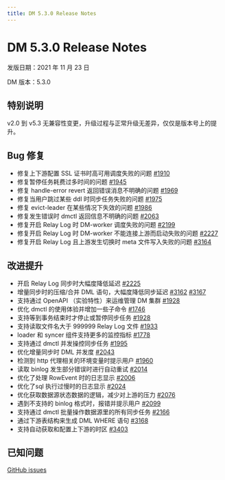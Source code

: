 ```yaml
---
title: DM 5.3.0 Release Notes
---
```


# DM 5.3.0 Release Notes

发版日期：2021 年 11 月 23 日

DM 版本：5.3.0

## 特别说明

v2.0 到 v5.3 无兼容性变更，升级过程与正常升级无差异，仅仅是版本号上的提升。

## Bug 修复

- 修复上下游配置 SSL 证书时高可用调度失败的问题  [#1910](https://github.com/pingcap/dm/pull/1910)
- 修复暂停任务耗费过多时间的问题 [#1945](https://github.com/pingcap/dm/pull/1954)
- 修复 handle-error revert 返回错误消息不明确的问题 [#1969](https://github.com/pingcap/dm/pull/1969)
- 修复当用户跳过某些 ddl 时同步任务失败的问题 [#1975](https://github.com/pingcap/dm/pull/1975)
- 修复 evict-leader 在某些情况下失效的问题 [#1986](https://github.com/pingcap/dm/pull/1986)
- 修复发生错误时 dmctl 返回信息不明确的问题 [#2063](https://github.com/pingcap/dm/pull/2063)
- 修复开启 Relay Log 时 DM-worker 调度失败的问题 [#2199](https://github.com/pingcap/dm/pull/2219)
- 修复开启 Relay Log 时 DM-worker 不能连接上游而启动失败的问题 [#2227](https://github.com/pingcap/dm/pull/2227)
- 修复开启 Relay Log 且上游发生切换时 meta 文件写入失败的问题 [#3164](https://github.com/pingcap/ticdc/pull/3164)

## 改进提升

- 开启 Relay Log 同步时大幅度降低延迟 [#2225](https://github.com/pingcap/dm/pull/2225)
- 增量同步时的压缩/合并 DML 语句，大幅度降低同步延迟 [#3162](https://github.com/pingcap/ticdc/pull/3162) [#3167](https://github.com/pingcap/ticdc/pull/3167)
- 支持通过 OpenAPI （实验特性）来运维管理 DM 集群 [#1928](https://github.com/pingcap/dm/issues/1982)
- 优化 dmctl 的使用体验并增加一些子命令  [#1746](https://github.com/pingcap/dm/pull/1746)
- 支持等到事务结束时才停止或暂停同步任务 [#1928](https://github.com/pingcap/dm/pull/1928)
- 支持读取文件名大于 999999 Relay Log 文件 [#1933](https://github.com/pingcap/dm/pull/1933)
- loader 和 syncer 组件支持更多的监控指标 [#1778](https://github.com/pingcap/dm/pull/1778)
- 支持通过 dmctl 并发操控同步任务 [#1995](https://github.com/pingcap/dm/pull/1955)
- 优化增量同步时 DML 并发度  [#2043](https://github.com/pingcap/dm/pull/2043)
- 检测到 http 代理相关的环境变量时提示用户 [#1960](https://github.com/pingcap/dm/pull/1960)
- 读取 binlog 发生部分错误时进行自动重试 [#2014](https://github.com/pingcap/dm/pull/2014)
- 优化了处理 RowEvent 时的日志显示 [#2006](https://github.com/pingcap/dm/pull/2006)
- 优化了sql 执行过慢时的日志显示 [#2024](https://github.com/pingcap/dm/pull/2024)
- 优化获取数据源状态数据的逻辑，减少对上游的压力 [#2076](https://github.com/pingcap/dm/pull/2076)
- 遇到不支持的 binlog 格式时，报错并提示用户 [#2099](https://github.com/pingcap/dm/pull/2099)
- 支持通过 dmctl 批量操作数据源里的所有同步任务 [#2166](https://github.com/pingcap/dm/pull/2166)
- 通过下游表结构来生成 DML WHERE 语句 [#3168](https://github.com/pingcap/ticdc/pull/3168)
- 支持自动获取和配置上下游的时区 [#3403](https://github.com/pingcap/ticdc/pull/3403)

## 已知问题

[GitHub issues](https://github.com/pingcap/ticdc/issues?q=is%3Aissue+is%3Aopen+label%3Atype%2Fbug+label%3Aarea%2Fdm)
